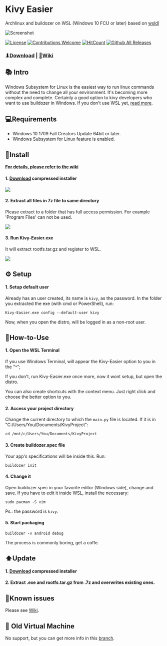 # Kivy Easier
Archlinux and buildozer on WSL (Windows 10 FCU or later)
based on [wsldl](https://github.com/yuk7/wsldl)

![Screenshot](https://user-images.githubusercontent.com/66187211/96212318-eba01480-0f4c-11eb-9a53-5394175c8bac.png)

[![License](https://img.shields.io/github/license/ntaraujo/kivy-easier.svg?style=flat-square)](https://github.com/ntaraujo/kivy-easier/blob/master/LICENSE)
[![Contributions Welcome](https://img.shields.io/badge/contributions-welcome-brightgreen.svg?style=flat)](https://github.com/ntaraujo/kivy-easier/issues)
[![HitCount](http://hits.dwyl.com/ntaraujo/kivy-easier.svg)](http://hits.dwyl.com/ntaraujo/kivy-easier)
[![Github All Releases](https://img.shields.io/github/downloads/ntaraujo/kivy-easier/total.svg?style=flat-square)](https://github.com/ntaraujo/kivy-easier/releases/latest)

### [⬇Download](https://github.com/ntaraujo/kivy-easier/releases/latest) | [📓Wiki](https://github.com/ntaraujo/kivy-easier/wiki)

## 📚 Intro

Windows Subsystem for Linux is the easiest way to run linux commands without the need to change all your environment. It's becoming more complex and complete. Certainly a good option to kivy developers who want to use buildozer in Windows.
If you don't use WSL yet, [read more](https://docs.microsoft.com/en-us/windows/wsl/install-win10).

## 💻Requirements

* Windows 10 1709 Fall Creators Update 64bit or later.
* Windows Subsystem for Linux feature is enabled.

## 💾Install

**[For details, please refer to the wiki](https://github.com/ntaraujo/kivy-easier/wiki/How-to-Setup)**

#### 1. [Download](https://github.com/ntaraujo/kivy-easier/releases/latest) compressed installer
![](https://badgen.net/badge/size/401MB/?label=expected+size)

#### 2. Extract all files in 7z file to same directory
Please extract to a folder that has full access permission.
For example 'Program Files' can not be used.

![](https://badgen.net/badge/size/409MB/?label=expected+size)

#### 3. Run Kivy-Easier.exe
It will extract rootfs.tar.gz and register to WSL.

![](https://badgen.net/badge/size/1.71GB/?label=expected+size)

## ⚙️ Setup

#### 1. Setup default user
Already has an user created, its name is `kivy`, as the password.
In the folder you extracted the exe (with cmd or PowerShell), run:
```
Kivy-Easier.exe config --default-user kivy
```
Now, when you open the distro, will be logged in as a non-root user.

## 📝How-to-Use

#### 1. Open the WSL Terminal
If you use Windows Terminal, will appear the Kivy-Easier option to you in the "˅";

If you don't, run Kivy-Easier.exe once more, now it wont setup, but open the distro.

You can also create shortcuts with the context menu. Just right click and choose the better option to you.

#### 2. Access your project directory
Change the current directory to which the `main.py` file is located. If it is in "C:/Users/You/Documents/KivyProject":
```
cd /mnt/c/Users/You/Documents/KivyProject
```

#### 3. Create buildozer.spec file
Your app's specifications will be inside this. Run:
```
buildozer init
```

#### 4. Change it
Open buildozer.spec in your favorite editor (Windows side), change and save.
If you have to edit it inside WSL, install the necessary:
```
sudo pacman -S vim
```
Ps.: the password is ```kivy```.

#### 5. Start packaging
```
buildozer -v android debug
```
The process is commonly boring, get a coffe.

## ⬆️Update

#### 1. [Download](https://github.com/ntaraujo/kivy-easier/releases/latest) compressed installer

#### 2. Extract .exe and rootfs.tar.gz from .7z and overwrites existing ones.

## 🚫Known issues

Please see [Wiki](https://github.com/ntaraujo/kivy-easier/wiki).

## 📁 Old Virtual Machine
No support, but you can get more info in this [branch](https://github.com/ntaraujo/kivy-easier/tree/old-vm).
